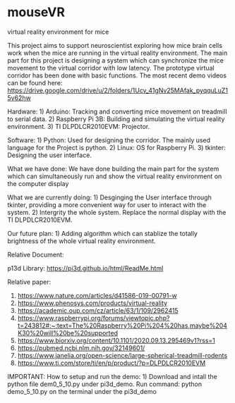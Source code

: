 # mouseVR
virtual reality environment for mice

This project aims to support neuroscientist exploring how mice brain cells work when the mice are running in the virtual reality environment. The main part for this project is designing a system which can synchronize the mice movement to the virtual corridor with low latency. The prototype virtual corridor has been done with basic functions. The most recent demo videos can be found here: https://drive.google.com/drive/u/2/folders/1Ucv_41gNv25MAfak_pyqquLuZ15v62hw 

Hardware: 1) Arduino: Tracking and converting mice movement on treadmill to serial data. 
          2) Raspberry Pi 3B: Building and simulating the virtual reality environment. 
          3) TI DLPDLCR2010EVM: Projector.

Software: 1) Python: Used for designing the corridor. The mainly used language for the Project is python. 
          2) Linux: OS for Raspberry Pi.
          3) tkinter: Designing the user interface.


What we have done: We have done building the main part for the system which can simultaneously run and show the virtual reality environment on the computer display 

What we are currently doing: 1) Desginging the User interface through tkinter, providing a more convenient way for user to interact with the system. 
                             2) Intergrity the whole system. Replace the normal display with the TI DLPDLCR2010EVM.
                         
Our future plan: 1) Adding algorithm which can stablize the totally brightness of the whole virtual reality environment. 

Relative Document: 

p13d Library: 
https://pi3d.github.io/html/ReadMe.html

Relative paper: 
1. https://www.nature.com/articles/d41586-019-00791-w
2. https://www.phenosys.com/products/virtual-reality
3. https://academic.oup.com/cz/article/63/1/109/2962415
4. https://www.raspberrypi.org/forums/viewtopic.php?t=243812#:~:text=The%20Raspberry%20Pi%204%20has,maybe%204K30%20will%20be%20supported
5. https://www.biorxiv.org/content/10.1101/2020.09.13.295469v1?rss=1
6. https://pubmed.ncbi.nlm.nih.gov/32149601/
7. https://www.janelia.org/open-science/large-spherical-treadmill-rodents
8. https://www.ti.com/store/ti/en/p/product/?p=DLPDLCR2010EVM

IMPORTANT: 
How to setup and run the demo: 1) Download and intall the python file dem0_5_10.py under pi3d_demo. Run command: python demo_5_10.py on the terminal under the pi3d_demo 
